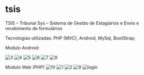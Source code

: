 # tsis
TSIS – Tribunal Sys – Sistema de Gestão de Estagiários e Envio e recebimento de formulários

Tecnologias utilizadas: PHP (MVC), Android, MySql, BootStrap;

Modulo Android:

![3](https://user-images.githubusercontent.com/35781248/35366585-61c1c44e-0161-11e8-9a90-71afe2e1935d.jpg)
![4](https://user-images.githubusercontent.com/35781248/35366586-61e92494-0161-11e8-84cb-d9fe7fdd327a.jpg)
![5](https://user-images.githubusercontent.com/35781248/35366587-621029cc-0161-11e8-9e0e-ba8c5364fef9.jpg)
![6](https://user-images.githubusercontent.com/35781248/35366588-62377ff4-0161-11e8-8fc5-86cfb7fbd410.jpg)
![7](https://user-images.githubusercontent.com/35781248/35366589-626e6578-0161-11e8-90fb-1830741bba3e.jpg)
![8](https://user-images.githubusercontent.com/35781248/35366590-62cf5eaa-0161-11e8-8f62-73f26da04ab3.jpg)

Modulo Web (PHP)
![10](https://user-images.githubusercontent.com/35781248/35456579-2b44a294-02bd-11e8-8461-b85083d2192b.jpg)
![1](https://user-images.githubusercontent.com/35781248/35366660-b2f0b73a-0161-11e8-87ae-49ef1b34b128.jpg)
![2](https://user-images.githubusercontent.com/35781248/35366662-b32eb530-0161-11e8-9764-2e01e6d86383.jpg)
![9](https://user-images.githubusercontent.com/35781248/35366663-b3552602-0161-11e8-844c-25eab637b09b.jpg)
![login](https://user-images.githubusercontent.com/35781248/35410748-874ab422-01fd-11e8-9d90-96781a776f03.jpg)



